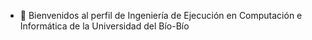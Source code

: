 - 👋 Bienvenidos al perfil de Ingeniería de Ejecución en Computación e Informática de la Universidad del Bío-Bío

<!---
IECI-UBB/IECI-UBB is a ✨ special ✨ repository because its `README.md` (this file) appears on your GitHub profile.
You can click the Preview link to take a look at your changes.
--->
